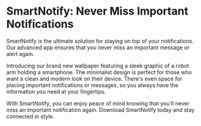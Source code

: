 <!--font:Poppins-->

# SmartNotify: Never Miss Important Notifications

SmartNotify is the ultimate solution for staying on top of your notifications. Our advanced app ensures that you never miss an important message or alert again.

Introducing our brand new wallpaper featuring a sleek graphic of a robot arm holding a smartphone. The minimalist design is perfect for those who want a clean and modern look on their device. There's even space for placing important notifications or messages, so you always have the information you need at your fingertips.

With SmartNotify, you can enjoy peace of mind knowing that you'll never miss an important notification again. Download SmartNotify today and stay connected in style.

<!--

Write me markdown content of website with wallpaper:

"A wallpaper featuring a simple graphic of a robot arm holding a smartphone, with a space for placing important notifications or messages."

The header of the page should not be copy of the text but rather a real content of the website which is using this wallpaper.


---


# SmartNotify - Never Miss an Important Notification Again

Looking for a simple and effective way to stay on top of your notifications? Look no further than SmartNotify! Our innovative app uses cutting-edge technology to ensure that you never miss an important message or alert again.

And now, with our brand new wallpaper featuring a sleek graphic of a robot arm holding a smartphone, you can stay connected in style. The minimalist design is perfect for those who want a clean and modern look on their device, while the space for placing important notifications or messages ensures that you always have the information you need at your fingertips.

So why wait? Download SmartNotify today and start enjoying the peace of mind that comes with knowing you're always in the loop.


---


Heading is too long, rewrite whole content.


---


# Stay Connected in Style with SmartNotify

SmartNotify is the ultimate solution for anyone who wants to stay on top of their notifications. Our cutting-edge app uses advanced technology to ensure that you never miss an important message or alert again.

And now, we're excited to introduce our brand new wallpaper featuring a sleek graphic of a robot arm holding a smartphone. The minimalist design is perfect for those who want a clean and modern look on their device. Plus, there's even space for placing important notifications or messages, so you always have the information you need at your fingertips.

With SmartNotify, you can enjoy peace of mind knowing that you'll never miss an important notification again. So why wait? Download SmartNotify today and stay connected in style.


---


Heading is too long, rewrite whole content.


---


# SmartNotify - Stay Connected and Never Miss a Notification

SmartNotify is the app you need to stay on top of your notifications. Our advanced technology ensures that you never miss an important message or alert again.

And now, we're excited to introduce our brand new wallpaper featuring a sleek graphic of a robot arm holding a smartphone. The minimalist design is perfect for those who want a clean and modern look on their device. Plus, there's even space for placing important notifications or messages, so you always have the information you need at your fingertips.

With SmartNotify, you can enjoy peace of mind knowing that you'll never miss an important notification again. So why wait? Download SmartNotify today and stay connected in style.


---


Heading is too long, rewrite whole content.


---


# SmartNotify - Never Miss an Important Notification Again

SmartNotify is the ultimate solution for staying on top of your notifications. Our advanced app ensures that you never miss an important message or alert again.

Introducing our brand new wallpaper featuring a sleek graphic of a robot arm holding a smartphone. The minimalist design is perfect for those who want a clean and modern look on their device. There's even space for placing important notifications or messages, so you always have the information you need at your fingertips.

With SmartNotify, you can enjoy peace of mind knowing that you'll never miss an important notification again. Download SmartNotify today and stay connected in style.


---


Write me a Google font which is best fitting for the website.

Pick from the list:
- Dancing Script
- Poppins
- Montserrat
- Raleway
- Playfair Display
- Futura
- Barlow Condensed
- IBM Plex Sans
- Roboto
- Exo 2
- Great Vibes
- Orbitron
- Lato
- Inter
- Alegreya
- Open Sans
- Lobster


Write just the font name nothing else.


---


Poppins

-->
